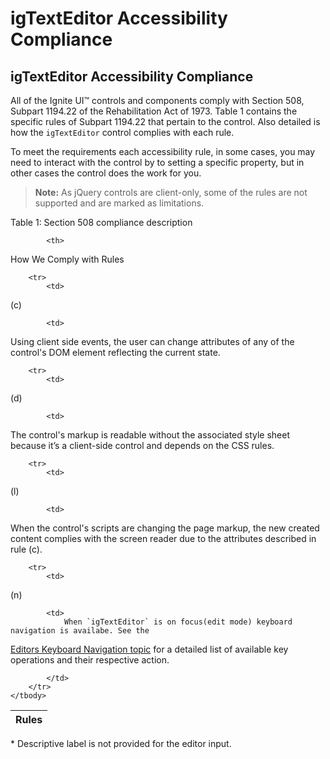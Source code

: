 ﻿<!--
|metadata|
{
    "fileName": "igtexteditor-accessibility-compliance",
    "controlName": "igEditors",
    "tags": ["Editing","Section 508"]
}
|metadata|
-->

# igTextEditor Accessibility Compliance

## igTextEditor Accessibility Compliance
All of the Ignite UI™ controls and components comply with Section 508, Subpart 1194.22 of the Rehabilitation Act of 1973. Table 1 contains the specific rules of Subpart 1194.22 that pertain to the control. Also detailed is how the `igTextEditor` control complies with each rule.

To meet the requirements each accessibility rule, in some cases, you may need to interact with the control by to setting a specific property, but in other cases the control does the work for you.

>**Note:** As jQuery controls are client-only, some of the rules are not supported and are marked as limitations.

Table 1: Section 508 compliance description

<table class="table">
	<thead>
		<tr>
            <th>
Rules
			</th>

            <th>
How We Comply with Rules
			</th>
        </tr>
	</thead>
	<tbody>
        

        <tr>
            <td>
(c)
			</td>

            <td>
Using client side events, the user can change attributes of any of the control's DOM element reflecting the current state.
			</td>
        </tr>

        <tr>
            <td>
(d)
			</td>

            <td>
The control's markup is readable without the associated style sheet because it’s a client-side control and depends on the CSS rules.
			</td>
        </tr>

        <tr>
            <td>
(l)
			</td>

            <td>
When the control's scripts are changing the page markup, the new created content complies with the screen reader due to the attributes described in rule (c).
			</td>
        </tr>

        <tr>
            <td>
(n)
			</td>

            <td>
                When `igTextEditor` is on focus(edit mode) keyboard navigation is availabe. See the
[Editors Keyboard Navigation topic](Editors-Keyboard-Navigation.html) for a detailed list of available key operations and their respective action.

            </td>
        </tr>
    </tbody>
</table>

\* Descriptive label is not provided for the editor input.